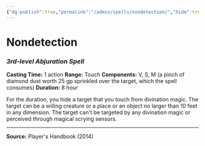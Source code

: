 ```yaml
---
{"dg-publish":true,"permalink":"/admin/spells/nondetection/","hide":true,"updated":"2025-08-05T19:49:54.774+01:00"}
---
```


# Nondetection
### *3rd-level Abjuration Spell*
**Casting Time:** 1 action
**Range:** Touch
**Components:** V, S, M (a pinch of diamond dust worth 25 gp sprinkled over the target, which the spell consumes)
**Duration:** 8 hour

For the duration, you hide a target that you touch from divination magic. The target can be a willing creature or a place or an object no larger than 10 feet in any dimension. The target can't be targeted by any divination magic or perceived through magical scrying sensors.

---
**Source:** Player's Handbook (2014)